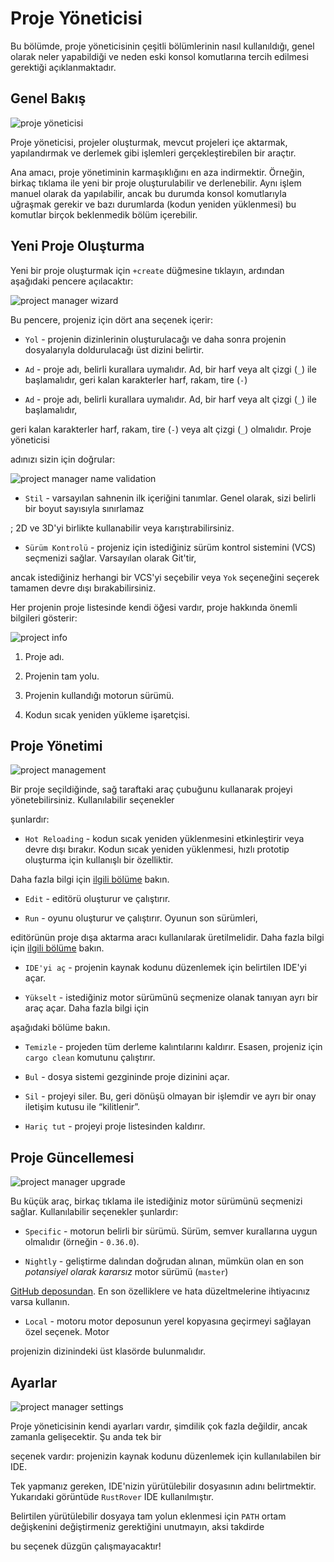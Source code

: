 # Proje Yöneticisi


Bu bölümde, proje yöneticisinin çeşitli bölümlerinin nasıl kullanıldığı, genel olarak neler yapabildiği ve neden eski konsol komutlarına tercih edilmesi gerektiği açıklanmaktadır.


## Genel Bakış


![proje yöneticisi](project_manager.png)


Proje yöneticisi, projeler oluşturmak, mevcut projeleri içe aktarmak, yapılandırmak ve derlemek gibi işlemleri gerçekleştirebilen bir araçtır. 

Ana amacı, proje yönetiminin karmaşıklığını en aza indirmektir. Örneğin, birkaç tıklama ile yeni bir proje oluşturulabilir ve derlenebilir. Aynı işlem manuel olarak da yapılabilir, ancak bu durumda konsol komutlarıyla uğraşmak gerekir ve bazı durumlarda (kodun yeniden yüklenmesi) bu komutlar birçok beklenmedik bölüm içerebilir.

## Yeni Proje Oluşturma

Yeni bir proje oluşturmak için `+create` düğmesine tıklayın, ardından aşağıdaki pencere açılacaktır:

![project manager wizard](pm_create_project.png)

Bu pencere, projeniz için dört ana seçenek içerir:



- `Yol` - projenin dizinlerinin oluşturulacağı ve daha sonra projenin dosyalarıyla doldurulacağı üst dizini belirtir.

- `Ad` - proje adı, belirli kurallara uymalıdır. Ad, bir harf veya alt çizgi (`_`) ile başlamalıdır, geri kalan karakterler harf, rakam, tire (`-`)

- `Ad` - proje adı, belirli kurallara uymalıdır. Ad, bir harf veya alt çizgi (`_`) ile başlamalıdır,

geri kalan karakterler harf, rakam, tire (`-`) veya alt çizgi (`_`) olmalıdır. Proje yöneticisi 

adınızı sizin için doğrular:

![project manager name validation](pm_validation.png)

- `Stil` - varsayılan sahnenin ilk içeriğini tanımlar. Genel olarak, sizi belirli bir boyut sayısıyla sınırlamaz

; 2D ve 3D'yi birlikte kullanabilir veya karıştırabilirsiniz.

- `Sürüm Kontrolü` - projeniz için istediğiniz sürüm kontrol sistemini (VCS) seçmenizi sağlar. Varsayılan olarak Git'tir,

ancak istediğiniz herhangi bir VCS'yi seçebilir veya `Yok` seçeneğini seçerek tamamen devre dışı bırakabilirsiniz.



Her projenin proje listesinde kendi öğesi vardır, proje hakkında önemli bilgileri gösterir:

![project info](pm_project_info.png)

1. Proje adı.

2. Projenin tam yolu.

3. Projenin kullandığı motorun sürümü.

4. Kodun sıcak yeniden yükleme işaretçisi.

## Proje Yönetimi

![project management](pm_management.png)

Bir proje seçildiğinde, sağ taraftaki araç çubuğunu kullanarak projeyi yönetebilirsiniz. Kullanılabilir seçenekler 

şunlardır:



- `Hot Reloading` - kodun sıcak yeniden yüklenmesini etkinleştirir veya devre dışı bırakır. Kodun sıcak yeniden yüklenmesi, hızlı prototip oluşturma için kullanışlı bir özelliktir.

 Daha fazla bilgi için [ilgili bölüme](./hot_reloading.md) bakın.

- `Edit` - editörü oluşturur ve çalıştırır.

- `Run` - oyunu oluşturur ve çalıştırır. Oyunun son sürümleri,


editörünün proje dışa aktarma aracı kullanılarak üretilmelidir. Daha fazla bilgi için [ilgili bölüme](../shipping/shipping.md) bakın.
 
- `IDE'yi aç` - projenin kaynak kodunu düzenlemek için belirtilen IDE'yi açar.

- `Yükselt` - istediğiniz motor sürümünü seçmenize olanak tanıyan ayrı bir araç açar. Daha fazla bilgi için

aşağıdaki bölüme bakın.

- `Temizle` - projeden tüm derleme kalıntılarını kaldırır. Esasen, projeniz için `cargo clean` komutunu çalıştırır.

- `Bul` - dosya sistemi gezgininde proje dizinini açar.

- `Sil` - projeyi siler. Bu, geri dönüşü olmayan bir işlemdir ve ayrı bir onay iletişim kutusu ile “kilitlenir”.

- `Hariç tut` - projeyi proje listesinden kaldırır.

## Proje Güncellemesi

![project manager upgrade](pm_upgrade.png)

Bu küçük araç, birkaç tıklama ile istediğiniz motor sürümünü seçmenizi sağlar. Kullanılabilir seçenekler şunlardır:



- `Specific` - motorun belirli bir sürümü. Sürüm, semver kurallarına uygun olmalıdır (örneğin - `0.36.0`).


- `Nightly` - geliştirme dalından doğrudan alınan, mümkün olan en son _potansiyel olarak kararsız_ motor sürümü (`master`)

[GitHub deposundan](https://github.com/FyroxEngine/Fyrox). En son özelliklere ve hata düzeltmelerine ihtiyacınız varsa kullanın.

- `Local` - motoru motor deposunun yerel kopyasına geçirmeyi sağlayan özel seçenek. Motor

projenizin dizinindeki üst klasörde bulunmalıdır.

## Ayarlar

![project manager settings](pm_settings.png)

Proje yöneticisinin kendi ayarları vardır, şimdilik çok fazla değildir, ancak zamanla gelişecektir. Şu anda tek bir

seçenek vardır: projenizin kaynak kodunu düzenlemek için kullanılabilen bir IDE.



Tek yapmanız gereken, IDE'nizin yürütülebilir dosyasının adını belirtmektir. Yukarıdaki görüntüde `RustRover` IDE kullanılmıştır.

Belirtilen yürütülebilir dosyaya tam yolun eklenmesi için `PATH` ortam değişkenini değiştirmeniz gerektiğini unutmayın, aksi takdirde

bu seçenek düzgün çalışmayacaktır!